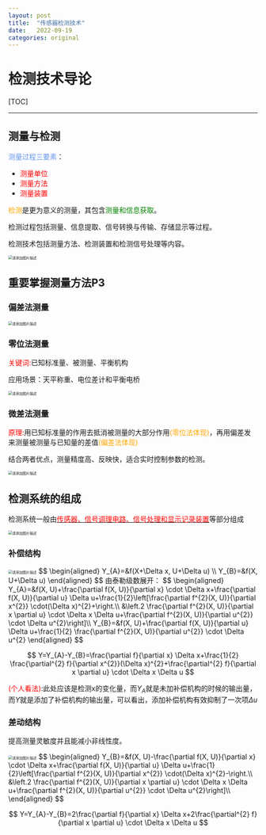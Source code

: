 ```yaml
---
layout: post
title:  "传感器检测技术"
date:   2022-09-19
categories: original
---
```




# 检测技术导论

[TOC]

-----



## 测量与检测

<font color='cornflowerblue'>测量过程三要素</font>：

- <font color='red'>测量单位</font>
- <font color='red'>测量方法</font>
- <font color='red'>测量装置</font>

<font color='orange'>检测</font>是更为意义的测量，其包含<font color='green'>测量和信息获取</font>。

检测过程包括测量、信息提取、信号转换与传输、存储显示等过程。

检测技术包括测量方法、检测装置和检测信号处理等内容。

<img src="https://img-blog.csdnimg.cn/d5893b6c393243bf9b6a75d001a927b0.png" alt="请添加图片描述" style="zoom:50%;" />

## 重要掌握测量方法P3

### 偏差法测量

<img src="https://img-blog.csdnimg.cn/31a102c760bc48a994ef63afff84a0df.png" alt="请添加图片描述" style="zoom:50%;" />

### 零位法测量

<font color='red'>关键词:</font>已知标准量、被测量、平衡机构

应用场景：天平称重、电位差计和平衡电桥

<img src="https://img-blog.csdnimg.cn/427831e25b37412e9d82c6b8e108aaaa.png" alt="请添加图片描述" style="zoom:50%;" />

### 微差法测量

<font color='red'>原理:</font>用已知标准量的作用去抵消被测量的大部分作用<font color='orange'>(零位法体现)</font>，再用偏差发来测量被测量与已知量的差值<font color='orange'>(偏差法体现)</font>

结合两者优点，测量精度高、反映快，适合实时控制参数的检测。

<img src="https://img-blog.csdnimg.cn/d34148720090438e852387f7b08d345f.png" alt="请添加图片描述" style="zoom:50%;" />

## 检测系统的组成

检测系统一般由<u><font color='red'>传感器、信号调理电路、信号处理和显示记录装置</font></u>等部分组成

<img src="https://img-blog.csdnimg.cn/51567ab390d94834a1f1a47ae3fb7c86.png" alt="请添加图片描述" style="zoom:50%;" />

### 补偿结构

<img src="https://img-blog.csdnimg.cn/ed9985034f2346e8aa3d2d4a2933a989.png" alt="请添加图片描述" style="zoom:50%;" />
$$
\begin{aligned}
Y_{A}=&f(X+\Delta x, U+\Delta u) \\
Y_{B}=&f(X, U+\Delta u)
\end{aligned}
$$
由泰勒级数展开：
$$
\begin{aligned}
Y_{A}=&f(X, U)+\frac{\partial f(X, U)}{\partial x} \cdot \Delta x+\frac{\partial f(X, U)}{\partial u} \Delta u+\frac{1}{2}\left[\frac{\partial f^{2}(X, U)}{\partial x^{2}} \cdot(\Delta x)^{2}+\right.\\
&\left.2 \frac{\partial f^{2}(X, U)}{\partial x \partial u} \cdot \Delta x \Delta u+\frac{\partial f^{2}(X, U)}{\partial u^{2}} \cdot \Delta u^{2}\right]\\
 Y_{B}=&f(X, U)+\frac{\partial f(X, U)}{\partial u} \Delta u+\frac{1}{2} \frac{\partial f^{2}(X, U)}{\partial u^{2}} \cdot \Delta u^{2}
 \end{aligned}
$$

$$
Y=Y_{A}-Y_{B}=\frac{\partial f}{\partial x} \Delta x+\frac{1}{2} \frac{\partial^{2} f}{\partial x^{2}}(\Delta x)^{2}+\frac{\partial^{2} f}{\partial x \partial u} \cdot \Delta x \Delta u
$$

<font color='red'>(个人看法)</font>:此处应该是检测x的变化量，而$Y_A$就是未加补偿机构的时候的输出量，而$Y$就是添加了补偿机构的输出量，可以看出，添加补偿机构有效抑制了一次项$\Delta u$

### 差动结构

提高测量灵敏度并且能减小非线性度。

<img src="https://img-blog.csdnimg.cn/8c87608ee7b445a58f538496b45a9789.png" alt="请添加图片描述" style="zoom:50%;" />
$$
\begin{aligned}
Y_{B}=&f(X, U)-\frac{\partial f(X, U)}{\partial x} \cdot \Delta x+\frac{\partial f(X, U)}{\partial u} \Delta u+\frac{1}{2}\left[\frac{\partial f^{2}(X, U)}{\partial x^{2}} \cdot(\Delta x)^{2}-\right.\\
&\left.2 \frac{\partial f^{2}(X, U)}{\partial x \partial u} \cdot \Delta x \Delta u+\frac{\partial f^{2}(X, U)}{\partial u^{2}} \cdot \Delta u^{2}\right]\\
\end{aligned}
$$

$$
Y=Y_{A}-Y_{B}=2\frac{\partial f}{\partial x} \Delta x+2\frac{\partial^{2} f}{\partial x \partial u} \cdot \Delta x \Delta u
$$

